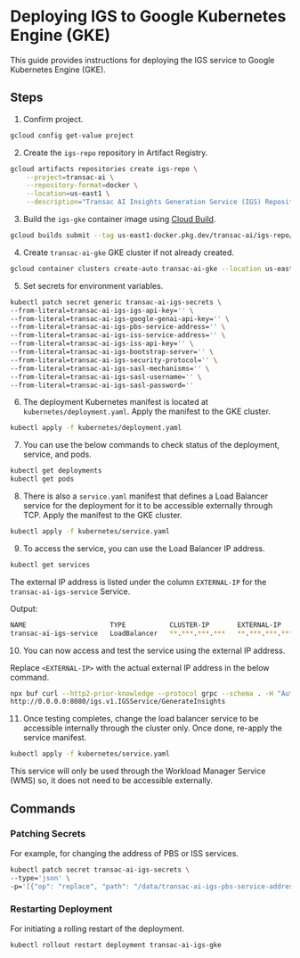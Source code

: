 # Deploying IGS to Google Kubernetes Engine (GKE)

This guide provides instructions for deploying the IGS service to Google Kubernetes Engine (GKE).

## Steps

1. Confirm project.

```bash
gcloud config get-value project
```

2. Create the `igs-repo` repository in Artifact Registry.

```bash
gcloud artifacts repositories create igs-repo \
    --project=transac-ai \
    --repository-format=docker \
    --location=us-east1 \
    --description="Transac AI Insights Generation Service (IGS) Repository"
```

3. Build the `igs-gke` container image using [Cloud Build](https://cloud.google.com/build).

```bash
gcloud builds submit --tag us-east1-docker.pkg.dev/transac-ai/igs-repo/transac-ai-igs-gke:1.0.4 .
```

4. Create `transac-ai-gke` GKE cluster if not already created.

```bash
gcloud container clusters create-auto transac-ai-gke --location us-east1
```

5. Set secrets for environment variables.

```bash
kubectl patch secret generic transac-ai-igs-secrets \
--from-literal=transac-ai-igs-igs-api-key='' \
--from-literal=transac-ai-igs-google-genai-api-key='' \
--from-literal=transac-ai-igs-pbs-service-address='' \
--from-literal=transac-ai-igs-iss-service-address='' \
--from-literal=transac-ai-igs-iss-api-key='' \
--from-literal=transac-ai-igs-bootstrap-server='' \
--from-literal=transac-ai-igs-security-protocol='' \
--from-literal=transac-ai-igs-sasl-mechanisms='' \
--from-literal=transac-ai-igs-sasl-username='' \
--from-literal=transac-ai-igs-sasl-password=''
```

6. The deployment Kubernetes manifest is located at `kubernetes/deployment.yaml`. Apply the manifest to the GKE cluster.

```bash
kubectl apply -f kubernetes/deployment.yaml
```

7. You can use the below commands to check status of the deployment, service, and pods.

```bash
kubectl get deployments
kubectl get pods
```

8. There is also a `service.yaml` manifest that defines a Load Balancer service for the deployment for it to be accessible externally through TCP. Apply the manifest to the GKE cluster.

```bash
kubectl apply -f kubernetes/service.yaml
```

9. To access the service, you can use the Load Balancer IP address.

```bash
kubectl get services
```

The external IP address is listed under the column `EXTERNAL-IP` for the `transac-ai-igs-service` Service.

Output:

```bash
NAME                     TYPE           CLUSTER-IP       EXTERNAL-IP      PORT(S)        AGE
transac-ai-igs-service   LoadBalancer   **.***.***.***   **.***.***.***    80:31645/TCP   3h47m
```

10. You can now access and test the service using the external IP address.

Replace `<EXTERNAL-IP>` with the actual external IP address in the below command.

```bash
npx buf curl --http2-prior-knowledge --protocol grpc --schema . -H "Authorization: Bearer <IGS API Key>" -d '{"reqId":"gheedrherw","clientId":"test_client","promptId":2,"recordsSourceId":"SUPABASE","promptTemplatesSourceId":"SUPABASE","fromTime":"2019-12-29T06:39:22Z","toTime":"2019-12-29T23:49:22Z"}' \
http://0.0.0.0:8080/igs.v1.IGSService/GenerateInsights
```

11. Once testing completes, change the load balancer service to be accessible internally through the cluster only. Once done, re-apply the service manifest.

```bash
kubectl apply -f kubernetes/service.yaml
```

This service will only be used through the Workload Manager Service (WMS) so, it does not need to be accessible externally.

## Commands

### Patching Secrets

For example, for changing the address of PBS or ISS services.

```bash
kubectl patch secret transac-ai-igs-secrets \
--type='json' \
-p='[{"op": "replace", "path": "/data/transac-ai-igs-pbs-service-address", "value": "'$(echo -n "<value>" | base64)'"}]'
```

### Restarting Deployment

For initiating a rolling restart of the deployment.

```bash
kubectl rollout restart deployment transac-ai-igs-gke
```
